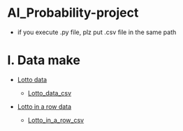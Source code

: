 # AI_Probability-project
- if you execute .py file, plz put .csv file in the same path

# I. Data make
  
  - [Lotto data](https://github.com/ROKORORI/AI_Probability-project/blob/master/lotto_dataset_make.py)
      
      - [Lotto_data_csv](https://github.com/ROKORORI/AI_Probability-project/blob/master/lotto%20%7E%201092.csv)
      
  - [Lotto in a row data](https://github.com/ROKORORI/AI_Probability-project/blob/master/lotto_in_a_row.py)
         
      - [Lotto_in_a_row_csv](https://github.com/ROKORORI/AI_Probability-project/blob/master/lotto_in_a_row.csv)
